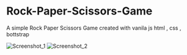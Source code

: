 # Rock-Paper-Scissors-Game
A simple Rock Paper Scissors Game created with vanila js html , css , bottstrap

![Screenshot_1](https://github.com/ShahabMorgan/Rock-Paper-Scissors-Game/assets/143191497/359e5f87-486a-4388-9e94-a06e7ac3197a)
![Screenshot_2](https://github.com/ShahabMorgan/Rock-Paper-Scissors-Game/assets/143191497/f19fd553-6bd9-4e4b-970e-5db24979bf13)
